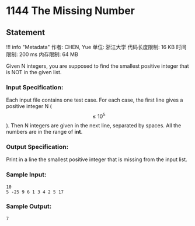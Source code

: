 
# 1144 The Missing Number

## Statement

!!! info "Metadata"
    作者: CHEN, Yue
    单位: 浙江大学
    代码长度限制: 16 KB
    时间限制: 200 ms
    内存限制: 64 MB

Given N integers, you are supposed to find the smallest positive integer that is NOT in the given list.

### Input Specification:

Each input file contains one test case. For each case, the first line gives a positive integer N ($$\le 10^5$$). Then N integers are given in the next line, separated by spaces. All the numbers are in the range of **int**.

### Output Specification:

Print in a line the smallest positive integer that is missing from the input list.

### Sample Input:
```plaintext
10
5 -25 9 6 1 3 4 2 5 17
```

### Sample Output:
```plaintext
7
```


